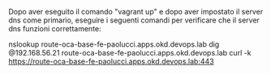 Dopo aver eseguito il comando "vagrant up" e dopo aver impostato il server dns come primario,
eseguire i seguenti comandi per verificare che il server dns funzioni correttamente:

nslookup route-oca-base-fe-paolucci.apps.okd.devops.lab
dig @192.168.56.21 route-oca-base-fe-paolucci.apps.okd.devops.lab
curl -k https://route-oca-base-fe-paolucci.apps.okd.devops.lab:443
